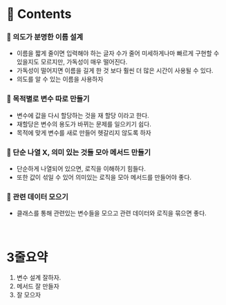 # 📌 Contents

### 📌 의도가 분명한 이름 설계

- 이름을 짧게 줄이면 입력해야 하는 글자 수가 줄어 미세하게나마 빠르게 구현할 수 있을지도 모르지만, 가독성이 매우 떨어진다.
- 가독성이 떨어지면 이름을 길게 한 것 보다 훨씬 더 많은 시간이 사용될 수 있다.
- 의도를 알 수 있는 이름을 사용하자

### 📌 목적별로 변수 따로 만들기

- 변수에 값을 다시 할당하는 것을 재 할당 이라고 한다.
- 재할당은 변수의 용도가 바뀌는 문제를 일으키기 쉽다.
- 목적에 맞게 변수를 새로 만들어 헷갈리지 않도록 하자

### 📌 단순 나열 X, 의미 있는 것들 모아 메서드 만들기

- 단순하게 나열되어 있으면, 로직을 이해하기 힘들다.
- 또한 값이 섞일 수 있어 의미있는 로직을 모아 메서드를 만들어야 좋다.

### 📌 관련 데이터 모으기

- 클래스를 통해 관련있는 변수들을 모으고 관련 데이터와 로직을 묶으면 좋다.

</br>

# 3줄요약

1. 변수 설계 잘하자.
2. 메서드 잘 만들자
3. 잘 모으자
